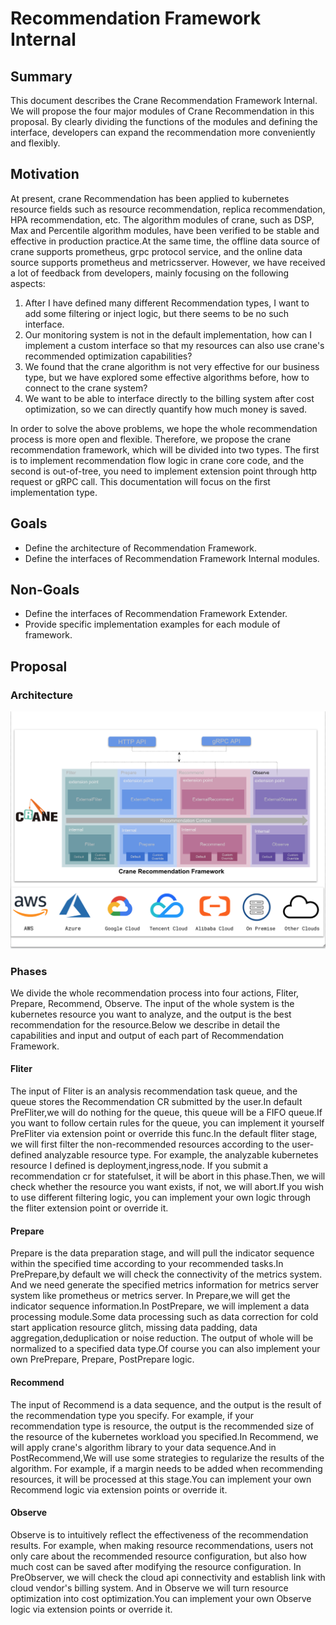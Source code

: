 # Recommendation Framework Internal

## Summary

This document describes the Crane Recommendation Framework Internal. We will propose the four major modules of Crane Recommendation in this proposal. By clearly dividing the functions of the modules and defining the interface, developers can expand the recommendation more conveniently and flexibly.

## Motivation

At present, crane Recommendation has been applied to kubernetes resource fields such as resource recommendation, replica recommendation, HPA recommendation, etc. The algorithm modules of crane, such as DSP, Max and Percentile algorithm modules, have been verified to be stable and effective in production practice.At the same time, the offline data source of crane supports prometheus, grpc protocol service, and the online data source supports prometheus and metricsserver. However, we have received a lot of feedback from developers, mainly focusing on the following aspects:

1. After I have defined many different Recommendation types, I want to add some filtering or inject logic, but there seems to be no such interface.
2. Our monitoring system is not in the default implementation, how can I implement a custom interface so that my resources can also use crane's recommended optimization capabilities?
3. We found that the crane algorithm is not very effective for our business type, but we have explored some effective algorithms before, how to connect to the crane system?
4. We want to be able to interface directly to the billing system after cost optimization, so we can directly quantify how much money is saved.

In order to solve the above problems, we hope the whole recommendation process is more open and flexible. Therefore, we propose the crane recommendation framework, which will be divided into two types. The first is to implement recommendation flow logic in crane core code, and the second is out-of-tree, you need to implement extension point through http request or gRPC call. This documentation will focus on the first implementation type.

## Goals

- Define the architecture of Recommendation Framework.
- Define the interfaces of Recommendation Framework Internal modules.

## Non-Goals

- Define the interfaces of Recommendation Framework Extender.
- Provide specific implementation examples for each module of framework.

## Proposal

### Architecture

![](../images/crane_recommendation_framework.jpg)

### Phases

We divide the whole recommendation process into four actions, Fliter, Prepare, Recommend, Observe. The input of the whole system is the kubernetes resource you want to analyze, and the output is the best recommendation for the resource.Below we describe in detail the capabilities and input and output of each part of Recommendation Framework.

#### Fliter

The input of Fliter is an analysis recommendation task queue, and the queue stores the Recommendation CR submitted by the user.In default PreFliter,we will do nothing for the queue, this queue will be a FIFO queue.If you want to follow certain rules for the queue, you can implement it yourself PreFliter via extension point or override this func.In the default fliter stage, we will first filter the non-recommended resources according to the user-defined analyzable resource type. For example, the analyzable kubernetes resource I defined is deployment,ingress,node. If you submit a recommendation cr for statefulset, it will be abort in this phase.Then, we will check whether the resource you want exists, if not, we will abort.If you wish to use different filtering logic, you can implement your own logic through the fliter extension point or override it. 

#### Prepare

Prepare is the data preparation stage, and will pull the indicator sequence within the specified time according to your recommended tasks.In PrePrepare,by default we will check the connectivity of the metrics system. And we need generate the specified metrics information for metrics server system like prometheus or metrics server. In Prepare,we will get the indicator sequence information.In PostPrepare, we will implement a data processing module.Some data processing such as data correction for cold start application resource glitch, missing data padding, data aggregation,deduplication or noise reduction. The output of whole will be normalized to a specified data type.Of course you can also implement your own PrePrepare, Prepare, PostPrepare logic.

#### Recommend

The input of Recommend is a data sequence, and the output is the result of the recommendation type you specify. For example, if your recommendation type is resource, the output is the recommended size of the resource of the kubernetes workload you specified.In Recommend, we will apply crane's algorithm library to your data sequence.And in PostRecommend,We will use some strategies to regularize the results of the algorithm. For example, if a margin needs to be added when recommending resources, it will be processed at this stage.You can implement your own Recommend logic via extension points or override it.

#### Observe

Observe is to intuitively reflect the effectiveness of the recommendation results. For example, when making resource recommendations, users not only care about the recommended resource configuration, but also how much cost can be saved after modifying the resource configuration. In PreObserver, we will check the cloud api connectivity and establish link with cloud vendor's billing system. And in Observe we will turn resource optimization into cost optimization.You can implement your own Observe logic via extension points or override it.
